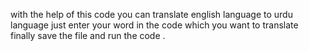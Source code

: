 with the help of this code you can translate english language to urdu language 
just  enter your word in the code  which you want to translate
finally save the file and run the code . 

